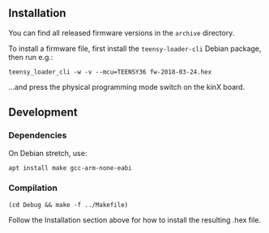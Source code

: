 ## Installation

You can find all released firmware versions in the `archive` directory.

To install a firmware file, first install the `teensy-loader-cli` Debian
package, then run e.g.:
```
teensy_loader_cli -w -v --mcu=TEENSY36 fw-2018-03-24.hex
```
…and press the physical programming mode switch on the kinX board.

## Development

### Dependencies

On Debian stretch, use:
```
apt install make gcc-arm-none-eabi
```

### Compilation

```
(cd Debug && make -f ../Makefile)
```

Follow the Installation section above for how to install the resulting .hex
file.
